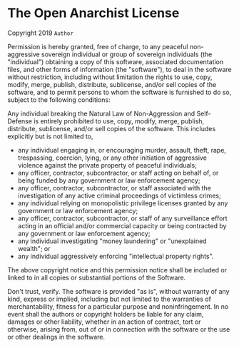 # The Open Anarchist License

Copyright 2019 `Author`

Permission is hereby granted, free of charge, to any peaceful non-aggressive sovereign individual or group of sovereign individuals (the "individual") obtaining a copy of this software, associated documentation files, and other forms of information (the "software"), to deal in the software without restriction, including without limitation the rights to use, copy, modify, merge, publish, distribute, sublicense, and/or sell copies of the software, and to permit persons to whom the software is furnished to do so, subject to the following conditions:

Any individual breaking the Natural Law of Non-Aggression and Self-Defense is entirely prohibited to use, copy, modify, merge, publish, distribute, sublicense, and/or sell copies of the software. This includes explicitly but is not limited to,

* any individual engaging in, or encouraging murder, assault, theft, rape, trespassing, coercion, lying, or any other initiation of aggressive violence against the private property of peaceful individuals;
* any officer, contractor, subcontractor, or staff acting on behalf of, or being funded by any government or law enforcement agency;
* any officer, contractor, subcontractor, or staff associated with the investigation of any active criminal proceedings of victimless crimes;
* any individual relying on monopolistic privilege licenses granted by any government or law enforcement agency;
* any officer, contractor, subcontractor, or staff of any surveillance effort acting in an official and/or commercial capacity or being contracted by any government or law enforcement agency;
* any individual investigating "money laundering" or "unexplained wealth"; or
* any individual aggressively enforcing "intellectual property rights".

The above copyright notice and this permission notice shall be included or linked to in all copies or substantial portions of the Software.

Don't trust, verify. The software is provided "as is", without warranty of any kind, express or implied, including but not limited to the warranties of merchantability, fitness for a particular purpose and noninfringement. In no event shall the authors or copyright holders be liable for any claim, damages or other liability, whether in an action of contract, tort or otherwise, arising from, out of or in connection with the software or the use or other dealings in the software.

